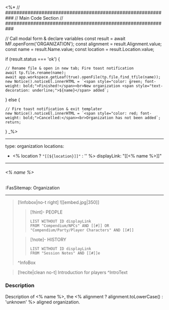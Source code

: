 <%*
// ###########################################################
//                        Main Code Section
// ###########################################################

// Call modal form & declare variables
const result = await MF.openForm('ORGANIZATION');
const alignment = result.Alignment.value;
const name = result.Name.value;
const location = result.Location.value;

if (result.status === 'ok') {

    // Rename file & open in new tab; Fire toast notification
    await tp.file.rename(name);
    await app.workspace.getLeaf(true).openFile(tp.file.find_tfile(name));
    new Notice().noticeEl.innerHTML = `<span style="color: green; font-weight: bold;">Finished!</span><br>New organization <span style="text-decoration: underline;">${name}</span> added`;

} else {

    // Fire toast notification & exit templater
    new Notice().noticeEl.innerHTML = `<span style="color: red; font-weight: bold;">Cancelled:</span><br>Organization has not been added`;
    return;
}
_%>

---
type: organization
locations:
 - <% location ? `"[[${location}]]"` : '' %>
displayLink: "[[<% name %>]]"
---

###### <% name %>
<span class="sub2">:FasSitemap: Organization</span>
___

> [!infobox|no-t right]
> ![[embed.jpg|350]]
>>[!hint]- PEOPLE
>>```dataview
>>LIST WITHOUT ID displayLink
>>FROM "Compendium/NPCs" AND [[#]] OR "Compendium/Party/Player Characters" AND [[#]]
>
>>[!note]- HISTORY
>>```dataview
>>LIST WITHOUT ID displayLink
>>FROM "Session Notes" AND [[#]]e
>^InfoBox

> [!recite|clean no-t]
>	Introduction for players
>^IntroText

### Description
Description of <% name %>, the <% alignment ? alignment.toLowerCase() : 'unknown' %> aligned organization.

